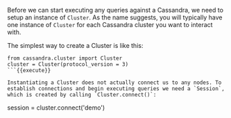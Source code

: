 Before we can start executing any queries against a Cassandra, we need to setup an instance of `Cluster`. As the name suggests, you will typically have one instance of `Cluster` for each Cassandra cluster you want to interact with.

The simplest way to create a Cluster is like this:

```
from cassandra.cluster import Cluster
cluster = Cluster(protocol_version = 3)
```{{execute}}

Instantiating a Cluster does not actually connect us to any nodes. To establish connections and begin executing queries we need a `Session`, which is created by calling `Cluster.connect()`:

```
session = cluster.connect('demo')
```{{execute}}

